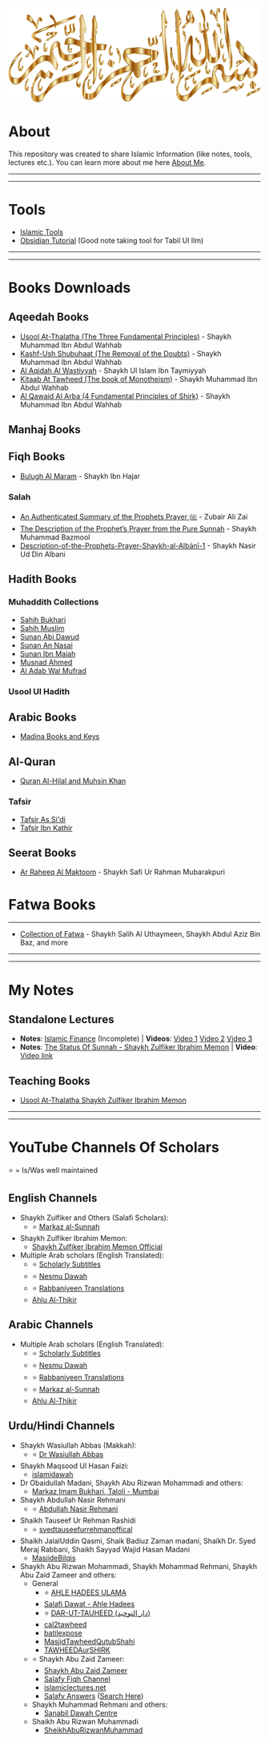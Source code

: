 ![Bismillah Gold](Misc/Bismillah%20Gold.png)
# About
This repository was created to share Islamic Information (like notes, tools, lectures etc.). You can learn more about me here [About Me](Misc/About%20Me.md).

---
---
# Tools
- [Islamic Tools](Misc/Islamic%20Tools.md)
- [Obsidian Tutorial](Misc/Obsidian/Obsidian%20Tutorial.md) (Good note taking tool for Tabil Ul Ilm)
---
---
# Books Downloads 

## Aqeedah Books
- [Usool At-Thalatha (The Three Fundamental Principles)](Books/Aqeedah/The%203%20Fundamental%20Principles/README.md) - Shaykh Muhammad Ibn Abdul Wahhab
- [Kashf-Ush Shubuhaat (The Removal of the Doubts)](Books/Aqeedah/Removal%20Of%20Doubts/README.md) - Shaykh Muhammad Ibn Abdul Wahhab
- [Al Aqidah Al Wastiyyah](Books/Aqeedah/Al%20Aqidah%20Al%20Wastiyah/README.md) - Shaykh Ul Islam Ibn Taymiyyah
- [Kitaab At Tawheed (The book of Monotheism)](Books/Aqeedah/Kitaab%20At%20Tawheed%20(S.%20Muhammad)/README.md) - Shaykh Muhammad Ibn Abdul Wahhab
- [Al Qawaid Al Arba (4 Fundamental Principles of Shirk)](Books/Aqeedah/4%20Fundamental%20Principles%20of%20Shirk/README.md) - Shaykh Muhammad Ibn Abdul Wahhab

## Manhaj Books

## Fiqh Books
- [Bulugh Al Maram](Books/Fiqh/Bulugh%20Al-Maram/README.md) - Shaykh Ibn Hajar

### Salah
  - [An Authenticated Summary of the Prophets Prayer ﷺ](Books/Fiqh/Salah/An%20Authenticated%20Summary%20of%20the%20Prophets%20Prayer%20ﷺ.pdf) - Zubair Ali Zai
  - [The Description of the Prophet’s Prayer from the Pure Sunnah](Books/Fiqh/Salah/The_Description_of_the_Prophet’s_Prayer_from_the_Pure_Sunnah.pdf) - Shaykh Muhammad Bazmool
  - [Description-of-the-Prophets-Prayer-Shaykh-al-Albānī-1](Books/Fiqh/Salah/Description-of-the-Prophets-Prayer-Shaykh-al-Albānī-1.pdf) - Shaykh Nasir Ud Din Albani

## Hadith Books
### Muhaddith Collections 
- [Sahih Bukhari](Books/Hadith/Bukhari/Sahih%20Al%20Bukhari/README.md)
- [Sahih Muslim](Books/Hadith/Muslim/README.md)
- [Sunan Abi Dawud](Books/Hadith/Abu%20Dawud/README.md)
- [Sunan An Nasai](Books/Hadith/An-Nasai/README.md)
- [Sunan Ibn Majah](Books/Hadith/Ibn%20Majah/README.md)
- [Musnad Ahmed](Books/Hadith/Musnad%20Ahmed/README.md)
- [Al Adab Wal Mufrad](Books/Hadith/Bukhari/Al-Adab%20Al-Mufrad/README.md)
### Usool Ul Hadith

## Arabic Books
- [Madina Books and Keys](Books/Arabic/Madina%20Books/README.md)

## Al-Quran
- [Quran Al-Hilal and Muhsin Khan](https://github.com/ShareeIlm/ShareeIlm/releases/tag/Quran-Hilali)

### Tafsir
- [Tafsir As Si'di](https://github.com/ShareeIlm/ShareeIlm/releases/tag/Quran-Sadi)
- [Tafsir Ibn Kathir](https://github.com/ShareeIlm/ShareeIlm/releases/tag/Quran)

## Seerat Books
- [Ar Raheeq Al Maktoom](Books/Seerah/Ar%20Raheeq%20Al%20Maktoom%20(The%20Sealed%20Nectar)/README.md) - Shaykh Safi Ur Rahman Mubarakpuri

# Fatwa Books
---
- [Collection of Fatwa](https://github.com/ShareeIlm/ShareeIlm/releases/tag/Fatwa) - Shaykh Salih Al Uthaymeen, Shaykh Abdul Aziz Bin Baz, and more

---
---
# My Notes
## Standalone Lectures
- **Notes**: [Islamic Finance](Notes/Islamic%20Finance%20-%20S.%20Obaidur%20Rahman%20and%20S.%20Tariq%20Safi/Islamic%20Finance%20-%20S.%20Obaidur%20Rahman%20and%20S.%20Tariq%20Safi%20-%20Incomplete.pdf) (Incomplete) | **Videos**: [Video 1](https://www.youtube.com/watch?v=_w3D_90Yuj8) [Video 2](https://www.youtube.com/watch?v=1IhG1UtEvmI) [Video 3](https://www.youtube.com/watch?v=7anzIdv9fzg)
- **Notes**: [The Status Of Sunnah - Shaykh Zulfiker Ibrahim Memon](/Notes/The%20Status%20of%20Sunnah%20-%20Shaykh%20Zulfiker%20Ibrahim%20Memon/The%20Status%20of%20Sunnah%20-%20Shaykh%20Zulfiker%20Ibrahim%20Memon.pdf) | **Video**: [Video link](https://www.youtube.com/watch?v=M8uv7pcXubA)
## Teaching Books
- [Usool At-Thalatha Shaykh Zulfiker Ibrahim Memon](Notes/Usool%20At-Thalatha%20-%20Shaykh%20Zulfiker%20Ibrahim%20Memon/README.md)

---
---
# YouTube Channels Of Scholars
⭐ = Is/Was well maintained

## English Channels
- Shaykh Zulfiker and Others (Salafi Scholars): 
	- ⭐ [Markaz al-Sunnah](https://youtube.com/@MarkazSunnahUK?si=Hc2IaMSRDDiiCVOq)
- Shaykh Zulfiker Ibrahim Memon:
	- [Shaykh Zulfiker Ibrahim Memon Official](https://youtube.com/@ShaykhZulfikerMemon?si=vAJ4FKVbWK7-_OLX)
- Multiple Arab scholars (English Translated):
	- ⭐ [Scholarly Subtitles](https://youtube.com/@Scholarly_Subtitles?si=75YWV4pjwSYKRf8Z)
	- ⭐ [Nesmu Dawah](https://www.youtube.com/@nesmudawah)
	- ⭐ [Rabbaniyeen Translations](https://www.youtube.com/@rabbaniyeen)
	- [Ahlu Al-Thikir](https://youtube.com/@ahlual-thikir)
## Arabic Channels
- Multiple Arab scholars (English Translated):
	- ⭐ [Scholarly Subtitles](https://youtube.com/@Scholarly_Subtitles?si=75YWV4pjwSYKRf8Z)
	- ⭐ [Nesmu Dawah](https://www.youtube.com/@nesmudawah)
	- ⭐ [Rabbaniyeen Translations](https://www.youtube.com/@rabbaniyeen)
	- ⭐ [Markaz al-Sunnah](https://youtube.com/@MarkazSunnahUK?si=Hc2IaMSRDDiiCVOq)
	- [Ahlu Al-Thikir](https://youtube.com/@ahlual-thikir?si=QyQlgxbZg-vwpdsw)


## Urdu/Hindi Channels
- Shaykh Wasiullah Abbas (Makkah): 
	- ⭐ [Dr Wasiullah Abbas](https://youtube.com/@DrWasiullahAbbas?si=5QYjJbPbHPfpkcPr)
- Shaykh Maqsood Ul Hasan Faizi:
	- [islamidawah](https://youtube.com/@islamidawah?si=wo9c4drMNC4_oOp8)
- Dr Obaidullah Madani, Shaykh Abu Rizwan Mohammadi and others:
	- [Markaz Imam Bukhari, Taloli - Mumbai](https://www.youtube.com/@MarkazImamBukhari)
- Shaykh Abdullah Nasir Rehmani
    - ⭐ [Abdullah Nasir Rehmani](https://youtube.com/@ShaikhAbdullahNasirRehmani?si=zmsTaJqf_5I8OVzn)
- Shaikh Tauseef Ur Rehman Rashidi
	- ⭐ [syedtauseefurrehmanoffical](https://youtube.com/@syedtauseefurrehmanoffical)
- Shaikh JalalUddin Qasmi, Shaik Badiuz Zaman madani, Shaikh Dr. Syed Meraj Rabbani, Shaikh Sayyad Wajid Hasan Madani
	- [MasjideBilqis](https://youtube.com/@MasjideBilqis)
- Shaykh Abu Rizwan Mohammadi, Shaykh Mohammad Rehmani, Shaykh Abu Zaid Zameer and others:
	- General
		- ⭐ [AHLE HADEES ULAMA](https://www.youtube.com/@ahlehadeesulama)
		- [Salafi Dawat - Ahle Hadees](https://www.youtube.com/@SalafiDawatAhleHadees)
		- ⭐ [DAR-UT-TAUHEED (دار التوحيد)](https://www.youtube.com/@DARUTTAUHEED)
		- [cal2tawheed](https://www.youtube.com/@cal2tawheed/videos)
		- [batilexpose](https://youtube.com/@batilexpose1752)
		- [MasjidTawheedQutubShahi](https://youtube.com/@MasjidTawheedQutubShahi)
		- [TAWHEEDAurSHIRK](https://www.youtube.com/@TAWHEEDAurSHIRK)
	- ⭐ Shaykh Abu Zaid Zameer:
		- [Shaykh Abu Zaid Zameer](https://www.youtube.com/@shaykhabuzaidzameer)
		- [Salafy Fiqh Channel](https://www.youtube.com/@SalafyFiqhChannel)
		- [islamiclectures.net](https://www.youtube.com/@islamiclecturesnet)
		- [Salafy Answers](https://www.youtube.com/salafyanswers) ([Search Here](https://www.google.com/search?q=TARAWEEH+site%3Ahttps%3A%2F%2Fwww.youtube.com%2F+%22Salafy+Answers+%22Abu+Zaid+Zameer%22&oq=TARAWEEH+site%3Ahttps%3A%2F%2Fwww.youtube.com%2F+%22Salafy+Answers+%22Abu+Zaid+Zameer%22&gs_lcrp=EgZjaHJvbWUyBggAEEUYOdIBBjgzajBqMagCALACAA&sourceid=chrome&ie=UTF-8))
	- Shaykh Muhammad Rehmani and others:
		- [Sanabil Dawah Centre](https://youtube.com/@SanabilDawahCentre)
	- Shaikh Abu Rizwan Muhammadi
		- [SheikhAbuRizwanMuhammad](https://youtube.com/@SheikhAbuRizwanMuhammadi)

